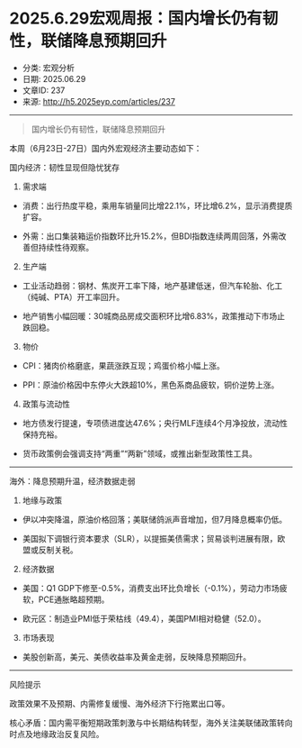 # 2025.6.29宏观周报：国内增长仍有韧性，联储降息预期回升

- 分类: 宏观分析
- 日期: 2025.06.29
- 文章ID: 237
- 来源: http://h5.2025eyp.com/articles/237

---

> 国内增长仍有韧性，联储降息预期回升

本周（6月23日-27日）国内外宏观经济主要动态如下：

国内经济：韧性显现但隐忧犹存

1. 需求端

- 消费：出行热度平稳，乘用车销量同比增22.1%，环比增6.2%，显示消费提质扩容。

- 外需：出口集装箱运价指数环比升15.2%，但BDI指数连续两周回落，外需改善但持续性待观察。

2. 生产端

- 工业活动趋弱：钢材、焦炭开工率下降，地产基建低迷，但汽车轮胎、化工（纯碱、PTA）开工率回升。

- 地产销售小幅回暖：30城商品房成交面积环比增6.83%，政策推动下市场止跌回稳。

3. 物价

- CPI：猪肉价格磨底，果蔬涨跌互现；鸡蛋价格小幅上涨。

- PPI：原油价格因中东停火大跌超10%，黑色系商品疲软，铜价逆势上涨。

4. 政策与流动性

- 地方债发行提速，专项债进度达47.6%；央行MLF连续4个月净投放，流动性保持充裕。

- 货币政策例会强调支持“两重”“两新”领域，或推出新型政策性工具。

---

海外：降息预期升温，经济数据走弱

1. 地缘与政策

- 伊以冲突降温，原油价格回落；美联储鸽派声音增加，但7月降息概率仍低。

- 美国拟下调银行资本要求（SLR），以提振美债需求；贸易谈判进展有限，欧盟或反制关税。

2. 经济数据

- 美国：Q1 GDP下修至-0.5%，消费支出环比负增长（-0.1%），劳动力市场疲软，PCE通胀略超预期。

- 欧元区：制造业PMI低于荣枯线（49.4），美国PMI相对稳健（52.0）。

3. 市场表现

- 美股创新高，美元、美债收益率及黄金走弱，反映降息预期回升。

---

风险提示

政策效果不及预期、内需修复缓慢、海外经济下行拖累出口等。

核心矛盾：国内需平衡短期政策刺激与中长期结构转型，海外关注美联储政策转向时点及地缘政治反复风险。

